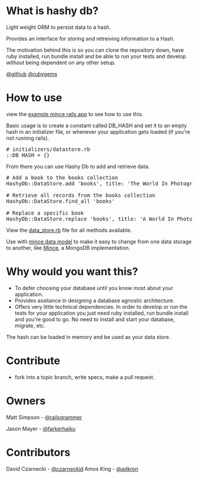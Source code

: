 # What is hashy db?

Light weight ORM to persist data to a hash. 

Provides an interface for storing and retreiving information to a Hash.

The motivation behind this is so you can clone the repository down, have ruby installed, run bundle install and be able to run your tests and develop without being dependent on any other setup.

[@github](https://github.com/asynchrony/HashyDB)
[@rubygems](https://rubygems.org/gems/hashy_db)

# How to use

view the [example mince rails app](https://github.com/coffeencoke/mince_rails_example) to see how to use this.

Basic usage is to create a constant called DB_HASH and set it to an empty hash in an initializer file, or whenever your application gets loaded (if you're not running rails).

<pre>
# initializers/datastore.rb
::DB_HASH = {}
</pre>

From there you can use Hashy Db to add and retrieve data.

<pre>
# Add a book to the books collection
HashyDb::DataStore.add 'books', title: 'The World In Photographs', publisher: 'National Geographic'

# Retrieve all records from the books collection
HashyDb::DataStore.find_all 'books'

# Replace a specific book
HashyDb::DataStore.replace 'books', title: 'A World In Photographs', publisher: 'National Geographic'
</pre>

View the [data_store.rb](https://github.com/asynchrony/hashy_db/blob/master/lib/hashy_db/data_store.rb) file for all methods available.

Use with [mince data model](https://github.com/asynchrony/mince_data_model) to make it easy to change from one data storage to another, like [Mince](https://github.com/asynchrony/mince), a MongoDB implementation.


# Why would you want this?

- To defer choosing your database until you know most about your application.
- Provides assitance in designing a database agnostic architecture.
- Offers very little technical dependencies.  In order to develop or run the tests for your application you just need ruby installed, run bundle install and you're good to go.  No need to install and start your database, migrate, etc.

The hash can be loaded in memory and be used as your data store.  

# Contribute

- fork into a topic branch, write specs, make a pull request.

# Owners

Matt Simpson - [@railsgrammer](https://twitter.com/railsgrammer)

Jason Mayer - [@farkerhaiku](https://twitter.com/farkerhaiku)

# Contributors

David Czarnecki - [@czarneckid](https://twitter.com/czarneckid)
Amos King - [@adkron](https://twitter.com/adkron)
